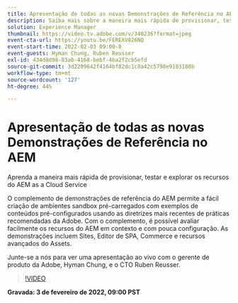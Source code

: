 ```yaml
---
title: Apresentação de todas as novas Demonstrações de Referência no AEM
description: Saiba mais sobre a maneira mais rápida de provisionar, testar e explorar os recursos do AEM as a Cloud Service com o complemento Demonstrações de referência.
solution: Experience Manager
thumbnail: https://video.tv.adobe.com/v/340236?format=jpeg
event-cta-url: https://youtu.be/FEREXV826NQ
event-start-time: 2022-02-03 09:00-8
event-guests: Hyman Chung, Ruben Reusser
exl-id: 434d0d98-83ab-4168-bebf-4ba2f2cb5efd
source-git-commit: 3d2289642f4164bf82dc1c8a42c5798e9183188b
workflow-type: tm+mt
source-wordcount: '127'
ht-degree: 44%

---
```


# Apresentação de todas as novas Demonstrações de Referência no AEM

Aprenda a maneira mais rápida de provisionar, testar e explorar os recursos do AEM as a Cloud Service

O complemento de demonstrações de referência do AEM permite a fácil criação de ambientes sandbox pré-carregados com exemplos de conteúdos pré-configurados usando as diretrizes mais recentes de práticas recomendadas da Adobe. Com o complemento, é possível avaliar facilmente os recursos do AEM em contexto e com pouca configuração. As demonstrações incluem Sites, Editor de SPA, Commerce e recursos avançados do Assets.

Junte-se a nós para ver uma apresentação ao vivo com o gerente de produto da Adobe, Hyman Chung, e o CTO Ruben Reusser.

>[!VIDEO](https://video.tv.adobe.com/v/340236/?quality=12&learn=on)

**Gravada: 3 de fevereiro de 2022, 09:00 PST**
